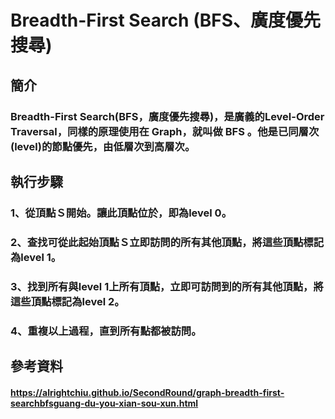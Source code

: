 # Breadth-First Search (BFS、廣度優先搜尋)
## 簡介
### Breadth-First Search(BFS，廣度優先搜尋)，是廣義的Level-Order Traversal，同樣的原理使用在 Graph，就叫做 BFS 。他是已同層次(level)的節點優先，由低層次到高層次。
## 執行步驟
### 1、從頂點Ｓ開始。讓此頂點位於，即為level 0。
### 2、查找可從此起始頂點Ｓ立即訪問的所有其他頂點，將這些頂點標記為level 1。
### 3、找到所有與level 1上所有頂點，立即可訪問到的所有其他頂點，將這些頂點標記為level 2。
### 4、重複以上過程，直到所有點都被訪問。

## 參考資料
#### https://alrightchiu.github.io/SecondRound/graph-breadth-first-searchbfsguang-du-you-xian-sou-xun.html

